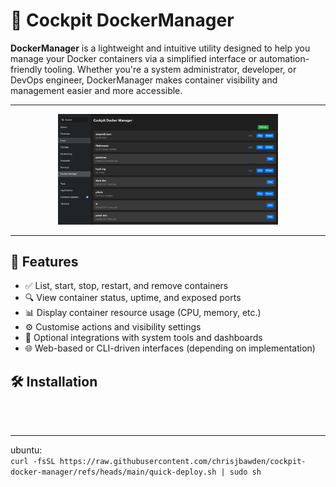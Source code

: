 
# 🐳 Cockpit DockerManager

**DockerManager** is a lightweight and intuitive utility designed to help you manage your Docker containers via a simplified interface or automation-friendly tooling. Whether you're a system administrator, developer, or DevOps engineer, DockerManager makes container visibility and management easier and more accessible.

---

<div align="center">
  <img src="https://github.com/chrisjbawden/cockpit-docker-manager/blob/main/misc/45634534573.png" alt="DockerManager Interface" style="width:70%; margin:auto;" />
</div>

---

## 🚀 Features

- ✅ List, start, stop, restart, and remove containers
- 🔍 View container status, uptime, and exposed ports
- 📊 Display container resource usage (CPU, memory, etc.)
- ⚙️ Customise actions and visibility settings
- 🧩 Optional integrations with system tools and dashboards
- 🌐 Web-based or CLI-driven interfaces (depending on implementation)

## 🛠️ Installation


<br>
<br>
<hr>
ubuntu:
<br>
<code>curl -fsSL https://raw.githubusercontent.com/chrisjbawden/cockpit-docker-manager/refs/heads/main/quick-deploy.sh | sudo sh</code>
